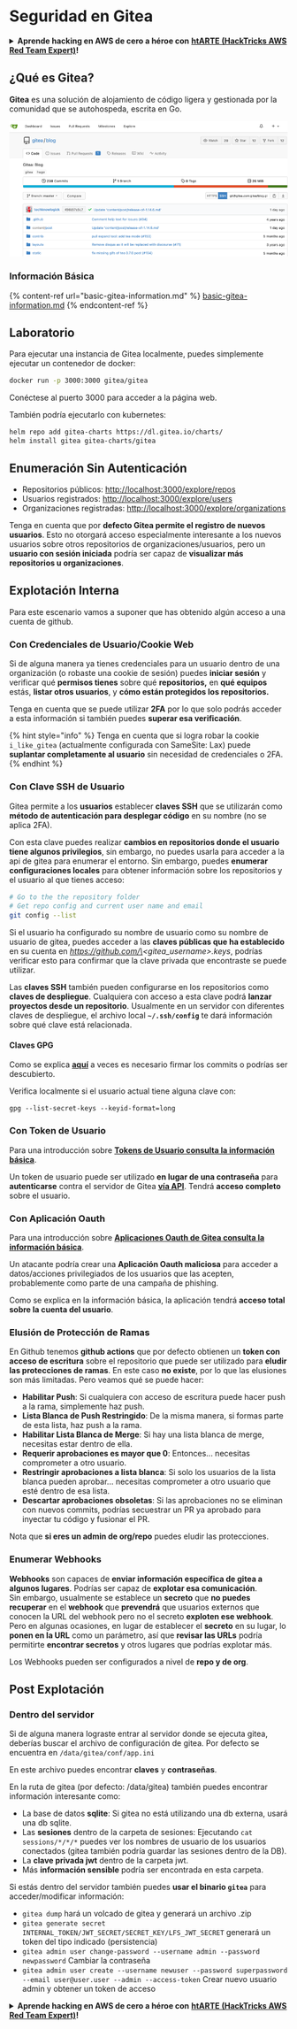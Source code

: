 # Seguridad en Gitea

<details>

<summary><strong>Aprende hacking en AWS de cero a héroe con</strong> <a href="https://training.hacktricks.xyz/courses/arte"><strong>htARTE (HackTricks AWS Red Team Expert)</strong></a><strong>!</strong></summary>

Otras formas de apoyar a HackTricks:

* Si quieres ver a tu **empresa anunciada en HackTricks** o **descargar HackTricks en PDF**, consulta los [**PLANES DE SUSCRIPCIÓN**](https://github.com/sponsors/carlospolop)!
* Consigue el [**merchandising oficial de PEASS & HackTricks**](https://peass.creator-spring.com)
* Descubre [**La Familia PEASS**](https://opensea.io/collection/the-peass-family), nuestra colección de [**NFTs**](https://opensea.io/collection/the-peass-family) exclusivos
* **Únete al** 💬 [**grupo de Discord**](https://discord.gg/hRep4RUj7f) o al [**grupo de telegram**](https://t.me/peass) o **sígueme** en **Twitter** 🐦 [**@carlospolopm**](https://twitter.com/carlospolopm)**.**
* **Comparte tus trucos de hacking enviando PRs a los repositorios de github de** [**HackTricks**](https://github.com/carlospolop/hacktricks) y [**HackTricks Cloud**](https://github.com/carlospolop/hacktricks-cloud).

</details>

## ¿Qué es Gitea?

**Gitea** es una solución de alojamiento de código ligera y gestionada por la comunidad que se autohospeda, escrita en Go.

![](<../../.gitbook/assets/image (5) (1) (1) (1) (1).png>)

### Información Básica

{% content-ref url="basic-gitea-information.md" %}
[basic-gitea-information.md](basic-gitea-information.md)
{% endcontent-ref %}

## Laboratorio

Para ejecutar una instancia de Gitea localmente, puedes simplemente ejecutar un contenedor de docker:
```bash
docker run -p 3000:3000 gitea/gitea
```
Conéctese al puerto 3000 para acceder a la página web.

También podría ejecutarlo con kubernetes:
```
helm repo add gitea-charts https://dl.gitea.io/charts/
helm install gitea gitea-charts/gitea
```
## Enumeración Sin Autenticación

* Repositorios públicos: [http://localhost:3000/explore/repos](http://localhost:3000/explore/repos)
* Usuarios registrados: [http://localhost:3000/explore/users](http://localhost:3000/explore/users)
* Organizaciones registradas: [http://localhost:3000/explore/organizations](http://localhost:3000/explore/organizations)

Tenga en cuenta que por **defecto Gitea permite el registro de nuevos usuarios**. Esto no otorgará acceso especialmente interesante a los nuevos usuarios sobre otros repositorios de organizaciones/usuarios, pero un **usuario con sesión iniciada** podría ser capaz de **visualizar más repositorios u organizaciones**.

## Explotación Interna

Para este escenario vamos a suponer que has obtenido algún acceso a una cuenta de github.

### Con Credenciales de Usuario/Cookie Web

Si de alguna manera ya tienes credenciales para un usuario dentro de una organización (o robaste una cookie de sesión) puedes **iniciar sesión** y verificar qué **permisos tienes** sobre qué **repositorios,** en **qué equipos** estás, **listar otros usuarios**, y **cómo están protegidos los repositorios.**

Tenga en cuenta que se puede utilizar **2FA** por lo que solo podrás acceder a esta información si también puedes **superar esa verificación**.

{% hint style="info" %}
Tenga en cuenta que si logra robar la cookie `i_like_gitea` (actualmente configurada con SameSite: Lax) puede **suplantar completamente al usuario** sin necesidad de credenciales o 2FA.
{% endhint %}

### Con Clave SSH de Usuario

Gitea permite a los **usuarios** establecer **claves SSH** que se utilizarán como **método de autenticación para desplegar código** en su nombre (no se aplica 2FA).

Con esta clave puedes realizar **cambios en repositorios donde el usuario tiene algunos privilegios**, sin embargo, no puedes usarla para acceder a la api de gitea para enumerar el entorno. Sin embargo, puedes **enumerar configuraciones locales** para obtener información sobre los repositorios y el usuario al que tienes acceso:
```bash
# Go to the the repository folder
# Get repo config and current user name and email
git config --list
```
Si el usuario ha configurado su nombre de usuario como su nombre de usuario de gitea, puedes acceder a las **claves públicas que ha establecido** en su cuenta en _https://github.com/\<gitea\_username>.keys_, podrías verificar esto para confirmar que la clave privada que encontraste se puede utilizar.

Las **claves SSH** también pueden configurarse en los repositorios como **claves de despliegue**. Cualquiera con acceso a esta clave podrá **lanzar proyectos desde un repositorio**. Usualmente en un servidor con diferentes claves de despliegue, el archivo local **`~/.ssh/config`** te dará información sobre qué clave está relacionada.

#### Claves GPG

Como se explica [**aquí**](broken-reference/) a veces es necesario firmar los commits o podrías ser descubierto.

Verifica localmente si el usuario actual tiene alguna clave con:
```shell
gpg --list-secret-keys --keyid-format=long
```
### Con Token de Usuario

Para una introducción sobre [**Tokens de Usuario consulta la información básica**](basic-gitea-information.md#personal-access-tokens).

Un token de usuario puede ser utilizado **en lugar de una contraseña** para **autenticarse** contra el servidor de Gitea [**vía API**](https://try.gitea.io/api/swagger#/). Tendrá **acceso completo** sobre el usuario.

### Con Aplicación Oauth

Para una introducción sobre [**Aplicaciones Oauth de Gitea consulta la información básica**](./#with-oauth-application).

Un atacante podría crear una **Aplicación Oauth maliciosa** para acceder a datos/acciones privilegiados de los usuarios que las acepten, probablemente como parte de una campaña de phishing.

Como se explica en la información básica, la aplicación tendrá **acceso total sobre la cuenta del usuario**.

### Elusión de Protección de Ramas

En Github tenemos **github actions** que por defecto obtienen un **token con acceso de escritura** sobre el repositorio que puede ser utilizado para **eludir las protecciones de ramas**. En este caso **no existe**, por lo que las elusiones son más limitadas. Pero veamos qué se puede hacer:

* **Habilitar Push**: Si cualquiera con acceso de escritura puede hacer push a la rama, simplemente haz push.
* **Lista Blanca de Push Restringido**: De la misma manera, si formas parte de esta lista, haz push a la rama.
* **Habilitar Lista Blanca de Merge**: Si hay una lista blanca de merge, necesitas estar dentro de ella.
* **Requerir aprobaciones es mayor que 0**: Entonces... necesitas comprometer a otro usuario.
* **Restringir aprobaciones a lista blanca**: Si solo los usuarios de la lista blanca pueden aprobar... necesitas comprometer a otro usuario que esté dentro de esa lista.
* **Descartar aprobaciones obsoletas**: Si las aprobaciones no se eliminan con nuevos commits, podrías secuestrar un PR ya aprobado para inyectar tu código y fusionar el PR.

Nota que **si eres un admin de org/repo** puedes eludir las protecciones.

### Enumerar Webhooks

**Webhooks** son capaces de **enviar información específica de gitea a algunos lugares**. Podrías ser capaz de **explotar esa comunicación**.\
Sin embargo, usualmente se establece un **secreto** que **no puedes recuperar** en el **webhook** que **prevendrá** que usuarios externos que conocen la URL del webhook pero no el secreto **exploten ese webhook**.\
Pero en algunas ocasiones, en lugar de establecer el **secreto** en su lugar, lo **ponen en la URL** como un parámetro, así que **revisar las URLs** podría permitirte **encontrar secretos** y otros lugares que podrías explotar más.

Los Webhooks pueden ser configurados a nivel de **repo y de org**.

## Post Explotación

### Dentro del servidor

Si de alguna manera lograste entrar al servidor donde se ejecuta gitea, deberías buscar el archivo de configuración de gitea. Por defecto se encuentra en `/data/gitea/conf/app.ini`

En este archivo puedes encontrar **claves** y **contraseñas**.

En la ruta de gitea (por defecto: /data/gitea) también puedes encontrar información interesante como:

* La base de datos **sqlite**: Si gitea no está utilizando una db externa, usará una db sqlite.
* Las **sesiones** dentro de la carpeta de sesiones: Ejecutando `cat sessions/*/*/*` puedes ver los nombres de usuario de los usuarios conectados (gitea también podría guardar las sesiones dentro de la DB).
* La **clave privada jwt** dentro de la carpeta jwt.
* Más **información sensible** podría ser encontrada en esta carpeta.

Si estás dentro del servidor también puedes **usar el binario `gitea`** para acceder/modificar información:

* `gitea dump` hará un volcado de gitea y generará un archivo .zip
* `gitea generate secret INTERNAL_TOKEN/JWT_SECRET/SECRET_KEY/LFS_JWT_SECRET` generará un token del tipo indicado (persistencia)
* `gitea admin user change-password --username admin --password newpassword` Cambiar la contraseña
* `gitea admin user create --username newuser --password superpassword --email user@user.user --admin --access-token` Crear nuevo usuario admin y obtener un token de acceso

<details>

<summary><strong>Aprende hacking en AWS de cero a héroe con</strong> <a href="https://training.hacktricks.xyz/courses/arte"><strong>htARTE (HackTricks AWS Red Team Expert)</strong></a><strong>!</strong></summary>

Otras formas de apoyar a HackTricks:

* Si quieres ver a tu **empresa anunciada en HackTricks** o **descargar HackTricks en PDF** Consulta los [**PLANES DE SUSCRIPCIÓN**](https://github.com/sponsors/carlospolop)!
* Consigue el [**merchandising oficial de PEASS & HackTricks**](https://peass.creator-spring.com)
* Descubre [**La Familia PEASS**](https://opensea.io/collection/the-peass-family), nuestra colección de [**NFTs**](https://opensea.io/collection/the-peass-family) exclusivos
* **Únete al** 💬 [**grupo de Discord**](https://discord.gg/hRep4RUj7f) o al [**grupo de telegram**](https://t.me/peass) o **sígueme** en **Twitter** 🐦 [**@carlospolopm**](https://twitter.com/carlospolopm)**.**
* **Comparte tus trucos de hacking enviando PRs a los repositorios de** [**HackTricks**](https://github.com/carlospolop/hacktricks) y [**HackTricks Cloud**](https://github.com/carlospolop/hacktricks-cloud) en github.

</details>
